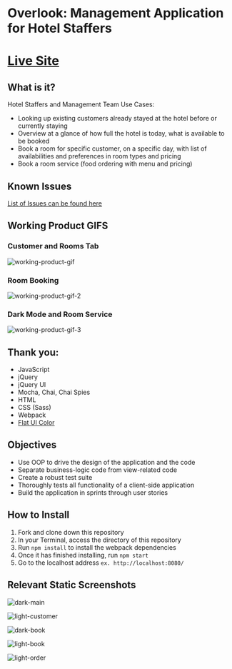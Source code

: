 # Overlook: Management Application for Hotel Staffers
# [Live Site](https://peeratmac.github.io/overlook)

## What is it?

Hotel Staffers and Management Team Use Cases:

- Looking up existing customers already stayed at the hotel before or currently staying
- Overview at a glance of how full the hotel is today, what is available to be booked
- Book a room for specific customer, on a specific day, with list of availabilities and preferences in room types and pricing
- Book a room service (food ordering with menu and pricing)

## Known Issues

[List of Issues can be found here](https://github.com/peeratmac/overlook/issues)

## Working Product GIFS

### Customer and Rooms Tab

![working-product-gif](screenshots/working-product-1.gif)

### Room Booking

![working-product-gif-2](screenshots/working-product-2.gif)

### Dark Mode and Room Service

![working-product-gif-3](screenshots/working-product-3.gif)

## Thank you:

- JavaScript
- jQuery
- jQuery UI
- Mocha, Chai, Chai Spies
- HTML
- CSS (Sass)
- Webpack
- [Flat UI Color](https://flatuicolors.com/)

## Objectives

- Use OOP to drive the design of the application and the code
- Separate business-logic code from view-related code
- Create a robust test suite
- Thoroughly tests all functionality of a client-side application
- Build the application in sprints through user stories

## How to Install

1. Fork and clone down this repository
2. In your Terminal, access the directory of this repository
3. Run `npm install` to install the webpack dependencies
4. Once it has finished installing, run `npm start`
5. Go to the localhost address `ex. http://localhost:8080/`

## Relevant Static Screenshots

![dark-main](screenshots/dark-main-1.png)

![light-customer](screenshots/light-customer-1.png)

![dark-book](screenshots/dark-book-1.png)

![light-book](screenshots/light-book-1.png)

![light-order](screenshots/light-order-1.png)
